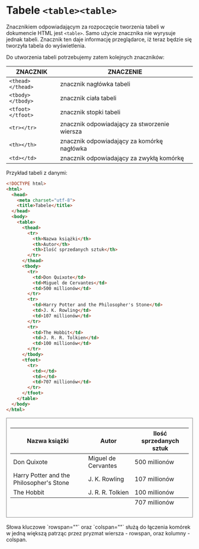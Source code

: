 # Tabele `<table><table>`

Znacznikiem odpowiadającym za rozpoczęcie tworzenia tabeli w dokumencie HTML jest `<table>`. Samo użycie znacznika nie wyrysuje jednak tabeli. Znacznik ten daje informację przeglądarce, iż teraz będzie się tworzyła tabela do wyświetlenia.

Do utworzenia tabeli potrzebujemy zatem kolejnych znaczników:

|ZNACZNIK|ZNACZENIE|
|----|----|
|`<thead></thead>`|znacznik nagłówka tabeli|
|`<tbody></tbody>`|znacznik ciała tabeli|
|`<tfoot></tfoot>`|znacznik stopki tabeli|
|`<tr></tr>`|znacznik odpowiadający za stworzenie wiersza|
|`<th></th>`|znacznik odpowiadający za komórkę nagłówka|
|`<td></td>`|znacznik odpowiadający za zwykłą komórkę|


Przykład tabeli z danymi:
```HTML
<!DOCTYPE html>
<html>
  <head>
    <meta charset="utf-8">
    <title>Tabele</title>
  </head>
  <body>
    <table>
      <thead>
        <tr>
          <th>Nazwa książki</th>
          <th>Autor</th>
          <th>Ilość sprzedanych sztuk</th>
        </tr>
      </thead>
      <tbody>
        <tr>
          <td>Don Quixote</td>
          <td>Miguel de Cervantes</td>
          <td>500 millionów</td>
        </tr>
        <tr>
          <td>Harry Potter and the Philosopher's Stone</td>
          <td>J. K. Rowling</td>
          <td>107 millionów</td>
        </tr>
        <tr>
          <td>The Hobbit</td>
          <td>J. R. R. Tolkien</td>
          <td>100 millionów</td>
        </tr>
      </tbody>
      <tfoot>
        <tr>
          <td></td>
          <td></td>
          <td>707 millionów</td>
        </tr>
      </tfoot>
    </table>
  </body>
</html>
```
<div style="border:1px solid grey;padding:10px">
  <table>
    <thead>
      <tr>
        <th>Nazwa książki</th>
        <th>Autor</th>
        <th>Ilość sprzedanych sztuk</th>
      </tr>
    </thead>
    <tbody>
      <tr>
        <td>Don Quixote</td>
        <td>Miguel de Cervantes</td>
        <td>500 millionów</td>
      </tr>
      <tr>
        <td>Harry Potter and the Philosopher's Stone</td>
        <td>J. K. Rowling</td>
        <td>107 millionów</td>
      </tr>
      <tr>
        <td>The Hobbit</td>
        <td>J. R. R. Tolkien</td>
        <td>100 millionów</td>
      </tr>
    </tbody>
    <tfoot>
      <tr>
        <td></td>
        <td></td>
        <td>707 millionów</td>
      </tr>
    </tfoot>
  </table>
</div><br>
Słowa kluczowe `rowspan=""` oraz `colspan=""` służą do łączenia komórek w jedną większą patrząc przez pryzmat wiersza - rowspan, oraz kolumny - colspan.
